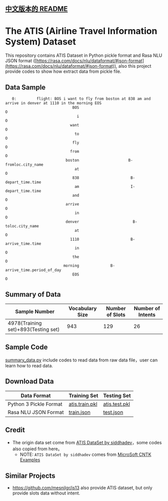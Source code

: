 [中文版本的 README](README.md)
------------------------------

# The ATIS (Airline Travel Information System) Dataset
This repository contains ATIS Dataset in Python pickle format and Rasa NLU JSON format ([https://rasa.com/docs/nlu/dataformat/#json-format](https://rasa.com/docs/nlu/dataformat/#json-format)), also this project provide codes to show how extract data from pickle file.

## Data Sample
```text
   0:         flight: BOS i want to fly from boston at 838 am and arrive in denver at 1110 in the morning EOS
                              BOS                                        O
                                i                                        O
                             want                                        O
                               to                                        O
                              fly                                        O
                             from                                        O
                           boston                      B-fromloc.city_name
                               at                                        O
                              838                       B-depart_time.time
                               am                       I-depart_time.time
                              and                                        O
                           arrive                                        O
                               in                                        O
                           denver                        B-toloc.city_name
                               at                                        O
                             1110                       B-arrive_time.time
                               in                                        O
                              the                                        O
                          morning              B-arrive_time.period_of_day
                              EOS                                        O
```

## Summary of Data
| Sample Number | Vocabulary Size | Number of Slots | Number of Intents |
| --- | --- | --- | --- |
| 4978(Training set)+893(Testing set) | 943 | 129 | 26 |

## Sample Code
[summary_data.py](summary_data.py) include codes to read data from raw data file，user can learn how to read data.

## Download Data

| Data Format | Training Set | Testing Set |
| --- | --- | --- |
| Python 3 Pickle Format | [atis.train.pkl](data/raw_data/ms-cntk-atis/atis.train.pkl) | [atis.test.pkl](data/raw_data/ms-cntk-atis/atis.test.pkl) |
| Rasa NLU JSON Format | [train.json](data/standard_format/rasa/train.json) | [test.json](data/standard_format/rasa/test.json) |



## Credit
* The origin data set come from [ATIS DataSet by siddhadev](https://www.kaggle.com/siddhadev/atis-dataset)，some codes also copied from here。
    * NOTE: `ATIS DataSet by siddhadev` comes from [MicroSoft CNTK Examples](https://github.com/Microsoft/CNTK/tree/master/Examples/LanguageUnderstanding/ATIS/Data)

## Similar Projects
* https://github.com/mesnilgr/is13 also provide ATIS dataset, but only provide slots data without intent.
